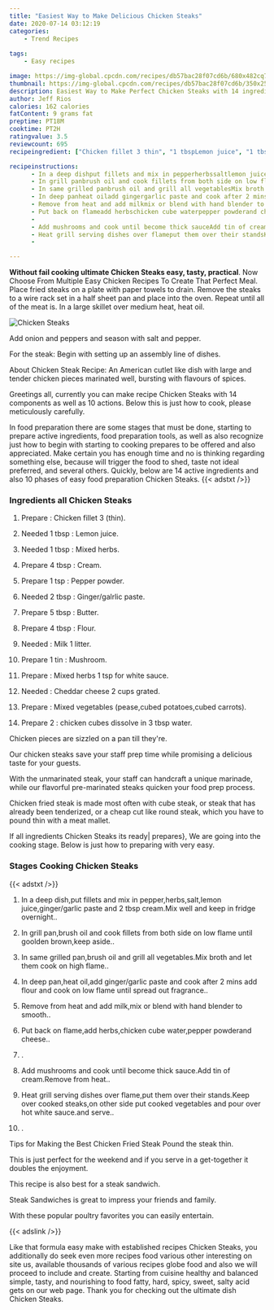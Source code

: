 ```yaml
---
title: "Easiest Way to Make Delicious Chicken Steaks"
date: 2020-07-14 03:12:19
categories:
    - Trend Recipes
    
tags:
    - Easy recipes

image: https://img-global.cpcdn.com/recipes/db57bac28f07cd6b/680x482cq70/chicken-steaks-recipe-main-photo.jpg
thumbnail: https://img-global.cpcdn.com/recipes/db57bac28f07cd6b/350x250cq70/chicken-steaks-recipe-main-photo.jpg
description: Easiest Way to Make Perfect Chicken Steaks with 14 ingredients and 10 stages of easy cooking.
author: Jeff Rios
calories: 162 calories
fatContent: 9 grams fat
preptime: PT18M
cooktime: PT2H
ratingvalue: 3.5
reviewcount: 695
recipeingredient: ["Chicken fillet 3 thin", "1 tbspLemon juice", "1 tbspMixed herbs", "4 tbspCream", "1 tspPepper powder", "2 tbspGingergalrlic paste", "5 tbspButter", "4 tbspFlour", "Milk 1 litter", "1 tinMushroom", "Mixed herbs 1 tsp for white sauce", "Cheddar cheese 2 cups grated", "Mixed vegetables peasecubed potatoescubed carrots", "2chicken cubes dissolve in 3 tbsp water"]

recipeinstructions: 
      - In a deep dishput fillets and mix in pepperherbssaltlemon juicegingergarlic paste and 2 tbsp creamMix well and keep in fridge overnight 
      - In grill panbrush oil and cook fillets from both side on low flame until goolden brownkeep aside 
      - In same grilled panbrush oil and grill all vegetablesMix broth and let them cook on high flame 
      - In deep panheat oiladd gingergarlic paste and cook after 2 mins add flour and cook on low flame until spread out fragrance 
      - Remove from heat and add milkmix or blend with hand blender to smooth 
      - Put back on flameadd herbschicken cube waterpepper powderand cheese 
      -  
      - Add mushrooms and cook until become thick sauceAdd tin of creamRemove from heat 
      - Heat grill serving dishes over flameput them over their standsKeep over cooked steakson other side put cooked vegetables and pour over hot white sauceand serve 
      - 

---
```




**Without fail cooking ultimate Chicken Steaks easy, tasty, practical**. Now Choose From Multiple Easy Chicken Recipes To Create That Perfect Meal. Place fried steaks on a plate with paper towels to drain. Remove the steaks to a wire rack set in a half sheet pan and place into the oven. Repeat until all of the meat is. In a large skillet over medium heat, heat oil.


![Chicken Steaks](https://img-global.cpcdn.com/recipes/db57bac28f07cd6b/680x482cq70/chicken-steaks-recipe-main-photo.jpg "Chicken Steaks")



Add onion and peppers and season with salt and pepper.

For the steak: Begin with setting up an assembly line of dishes.

About Chicken Steak Recipe: An American cutlet like dish with large and tender chicken pieces marinated well, bursting with flavours of spices.


Greetings all, currently you can make recipe Chicken Steaks with 14 components as well as 10 actions. Below this is just how to cook, please meticulously carefully.

In food preparation there are some stages that must be done, starting to prepare active ingredients, food preparation tools, as well as also recognize just how to begin with starting to cooking prepares to be offered and also appreciated. Make certain you has enough time and no is thinking regarding something else, because will trigger the food to shed, taste not ideal preferred, and several others. Quickly, below are 14 active ingredients and also 10 phases of easy food preparation Chicken Steaks.
{{< adstxt />}}

### Ingredients all Chicken Steaks


1. Prepare  : Chicken fillet 3 (thin).

1. Needed 1 tbsp : Lemon juice.

1. Needed 1 tbsp : Mixed herbs.

1. Prepare 4 tbsp : Cream.

1. Prepare 1 tsp : Pepper powder.

1. Needed 2 tbsp : Ginger/galrlic paste.

1. Prepare 5 tbsp : Butter.

1. Prepare 4 tbsp : Flour.

1. Needed  : Milk 1 litter.

1. Prepare 1 tin : Mushroom.

1. Prepare  : Mixed herbs 1 tsp for white sauce.

1. Needed  : Cheddar cheese 2 cups grated.

1. Prepare  : Mixed vegetables (pease,cubed potatoes,cubed carrots).

1. Prepare 2 : chicken cubes dissolve in 3 tbsp water.


Chicken pieces are sizzled on a pan till they&#39;re.

Our chicken steaks save your staff prep time while promising a delicious taste for your guests.

With the unmarinated steak, your staff can handcraft a unique marinade, while our flavorful pre-marinated steaks quicken your food prep process.

Chicken fried steak is made most often with cube steak, or steak that has already been tenderized, or a cheap cut like round steak, which you have to pound thin with a meat mallet.


If all ingredients Chicken Steaks its ready| prepares}, We are going into the cooking stage. Below is just how to preparing with very easy.

### Stages Cooking Chicken Steaks

{{< adstxt />}}


1. In a deep dish,put fillets and mix in pepper,herbs,salt,lemon juice,ginger/garlic paste and 2 tbsp cream.Mix well and keep in fridge overnight..



1. In grill pan,brush oil and cook fillets from both side on low flame until goolden brown,keep aside..



1. In same grilled pan,brush oil and grill all vegetables.Mix broth and let them cook on high flame..



1. In deep pan,heat oil,add ginger/garlic paste and cook after 2 mins add flour and cook on low flame until spread out fragrance..



1. Remove from heat and add milk,mix or blend with hand blender to smooth..



1. Put back on flame,add herbs,chicken cube water,pepper powderand cheese..



1. .



1. Add mushrooms and cook until become thick sauce.Add tin of cream.Remove from heat..



1. Heat grill serving dishes over flame,put them over their stands.Keep over cooked steaks,on other side put cooked vegetables and pour over hot white sauce.and serve..



1. .




Tips for Making the Best Chicken Fried Steak Pound the steak thin.

This is just perfect for the weekend and if you serve in a get-together it doubles the enjoyment.

This recipe is also best for a steak sandwich.

Steak Sandwiches is great to impress your friends and family.

With these popular poultry favorites you can easily entertain.


{{< adslink />}}

Like that formula easy make with established recipes Chicken Steaks, you additionally do seek even more recipes food various other interesting on site us, available thousands of various recipes globe food and also we will proceed to include and create. Starting from cuisine healthy and balanced simple, tasty, and nourishing to food fatty, hard, spicy, sweet, salty acid gets on our web page. Thank you for checking out the ultimate dish Chicken Steaks.
